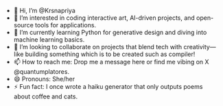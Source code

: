- 👋 Hi, I’m @Krsnapriya
- 👀 I’m interested in coding interactive art, AI-driven projects, and open-source tools for applications.
- 🌱 I’m currently learning Python for generative design and diving into machine learning basics.
- 💞️ I’m looking to collaborate on projects that blend tech with creativity—like building something which is to be created such as compiler!
- 📫 How to reach me: Drop me a message here or find me vibing on X @quantumplatores.
- 😄 Pronouns: She/her
- ⚡ Fun fact: I once wrote a haiku generator that only outputs poems about coffee and cats.

